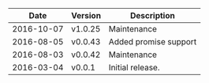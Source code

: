 | Date        | Version | Description |
| ----------- | ------- | ----------- |
| 2016-10-07  | v1.0.25 | Maintenance |
| 2016-08-05  | v0.0.43 | Added promise support |
| 2016-08-03  | v0.0.42 | Maintenance |
| 2016-03-04  | v0.0.1  | Initial release. |
